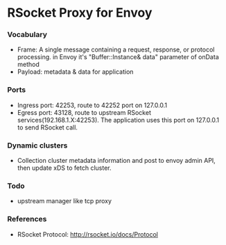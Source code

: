 RSocket Proxy for Envoy
=================

### Vocabulary

* Frame: A single message containing a request, response, or protocol processing. in Envoy it's "Buffer::Instance& data" parameter of onData method
* Payload: metadata & data for application

### Ports

* Ingress port: 42253, route to 42252 port on 127.0.0.1
* Egress port: 43128, route to upstream RSocket services(192.168.1.X:42253). The application uses this port on 127.0.0.1 to send RSocket call.

### Dynamic clusters

* Collection cluster metadata information and post to envoy admin API, then update xDS to fetch cluster.


### Todo 

* upstream manager like tcp proxy

### References

* RSocket Protocol: http://rsocket.io/docs/Protocol
